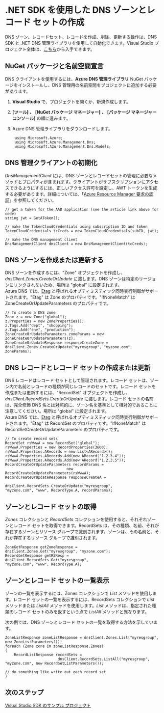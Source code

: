 <properties 
   pageTitle=".NET SDK を使用した Azure DNS の DNS ゾーンとレコード セットの作成 | Microsoft Azure" 
   description=".NET SDK を使用した Azure DNS の DNS ゾーンとレコード セットの作成方法" 
   services="dns" 
   documentationCenter="na" 
   authors="cherylmc" 
   manager="carmonm" 
   editor=""/>

<tags
   ms.service="dns"
   ms.devlang="na"
   ms.topic="article"
   ms.tgt_pltfrm="na"
   ms.workload="infrastructure-services" 
   ms.date="08/16/2016"
   ms.author="cherylmc"/>


# .NET SDK を使用した DNS ゾーンとレコード セットの作成

DNS ゾーン、レコードセット、レコードを作成、削除、更新する操作は、DNS SDK と .NET DNS 管理ライブラリを使用して自動化できます。Visual Studio プロジェクト全体は、[こちら](http://download.microsoft.com/download/2/A/C/2AC64449-1747-49E9-B875-C71827890126/AzureDnsSDKExample_2015_05_05.zip)から入手できます。

## NuGet パッケージと名前空間宣言

DNS クライアントを使用するには、**Azure DNS 管理ライブラリ** NuGet パッケージをインストールし、DNS 管理用の名前空間をプロジェクトに追加する必要があります。
 
1. **Visual Studio** で、プロジェクトを開くか、新規作成します。

2. **[ツール]** **、** **[NuGet パッケージ マネージャー]** **、** **[パッケージ マネージャー コンソール]** の順に進みます。

3. Azure DNS 管理ライブラリをダウンロードします。

		using Microsoft.Azure;
		using Microsoft.Azure.Management.Dns;
		using Microsoft.Azure.Management.Dns.Models;

## DNS 管理クライアントの初期化

*DnsManagementClient* には、DNS ゾーンとレコードセットの管理に必要なメソッドとプロパティが含まれます。クライアントがサブスクリプションにアクセスできるようにするには、正しいアクセス許可を設定し、AWT トークンを生成する必要があります。詳細については、「[Azure Resource Manager 要求の認証](https://msdn.microsoft.com/library/azure/dn790557.aspx)」を参照してください。

	// get a token for the AAD application (see the article link above for code)
	string jwt = GetAToken();

	// make the TokenCloudCredentials using subscription ID and token
	TokenCloudCredentials tcCreds = new TokenCloudCredentials(subID, jwt);

	// make the DNS management client
	DnsManagementClient dnsClient = new DnsManagementClient(tcCreds);

## DNS ゾーンを作成または更新する

DNS ゾーンを作成するには、"Zone" オブジェクトを作成し、*dnsClient.Zones.CreateOrUpdate* に渡します。DNS ゾーンは特定のリージョンにリンクされないため、場所は "global" に設定されます。<BR> Azure DNS では、[Etag](dns-getstarted-create-dnszone.md) と呼ばれるオプティミスティック同時実行制御がサポートされます。"Etag" は Zone のプロパティです。"IfNoneMatch" は ZoneCreateOrUpdateParameters のプロパティです。

	// To create a DNS zone
	Zone z = new Zone("global");
	z.Properties = new ZoneProperties();
	z.Tags.Add("dept", "shopping");
	z.Tags.Add("env", "production");
	ZoneCreateOrUpdateParameters zoneParams = new ZoneCreateOrUpdateParameters(z);
	ZoneCreateOrUpdateResponse responseCreateZone = 
	dnsClient.Zones.CreateOrUpdate("myresgroup", "myzone.com", zoneParams);



## DNS レコードとレコード セットの作成または更新

DNS レコードはレコード セットとして管理されます。レコード セットは、ゾーン内で名前とレコードの種類が同じレコードのセットです。レコード セットを作成または更新するには、"RecordSet" オブジェクトを作成し、*dnsClient.RecordSets.CreateOrUpdate* に渡します。レコード セットの名前は、完全修飾 DNS 名とは対照的に、ゾーン名を基準として相対的であることに注意してください。場所は "global" に設定されます。<BR> Azure DNS では、[Etag](dns-getstarted-create-dnszone.md) と呼ばれるオプティミスティック同時実行制御がサポートされます。"Etag" は RecordSet のプロパティです。"IfNoneMatch" は RecordSetCreateOrUpdateParameters のプロパティです。
    


	// To create record sets
	RecordSet rsWwwA = new RecordSet("global");
	rsWwwA.Properties = new RecordProperties(3600);
	rsWwwA.Properties.ARecords = new List<ARecord>();
	rsWwwA.Properties.ARecords.Add(new ARecord("1.2.3.4"));
	rsWwwA.Properties.ARecords.Add(new ARecord("1.2.3.5"));
	RecordCreateOrUpdateParameters recordParams = 
								new RecordCreateOrUpdateParameters(rsWwwA);
	RecordCreateOrUpdateResponse responseCreateA = 
								dnsClient.RecordSets.CreateOrUpdate("myresgroup", 
	"myzone.com", "www", RecordType.A, recordParams);
	
    
## ゾーンとレコード セットの取得

*Zones* コレクションと *RecordSets* コレクションを使用すると、それぞれゾーンとレコード セットを取得できます。RecordSets は、その種類、名前、それが存在するゾーンとリソース グループで識別されます。ゾーンは、その名前と、それが存在するリソース グループで識別されます。

	ZoneGetResponse getZoneResponse = 
	dnsClient.Zones.Get("myresgroup", "myzone.com");
	RecordGetResponse getRSResp = 
	dnsClient.RecordSets.Get("myresgroup", 
	"myzone.com", "www", RecordType.A);

## ゾーンとレコード セットの一覧表示

ゾーンの一覧を表示するには、Zones コレクションで *List* メソッドを使用します。レコード セットの一覧を表示するには、RecordSets コレクションで *List* メソッドまたは *ListAll* メソッドを使用します。*List* メソッドは、指定された種類のレコード セットのみを返すという点で *ListAll* メソッドと異なります。

次の例では、DNS ゾーンとレコード セットの一覧を取得する方法を示しています。


	ZoneListResponse zoneListResponse = dnsClient.Zones.List("myresgroup", new ZoneListParameters());
	foreach (Zone zone in zoneListResponse.Zones)
	{
    	RecordListResponse recordSets = 
                 			dnsClient.RecordSets.ListAll("myresgroup", "myzone.com", new RecordSetListParameters());

    // do something like write out each record set
	}


## 次のステップ

[Visual Studio SDK のサンプル プロジェクト](http://download.microsoft.com/download/2/A/C/2AC64449-1747-49E9-B875-C71827890126/AzureDnsSDKExample_2015_05_05.zip)

<!---HONumber=AcomDC_0817_2016-->